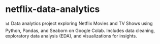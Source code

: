 # netflix-data-analytics
📊 Data analytics project exploring Netflix Movies and TV Shows using Python, Pandas, and Seaborn on Google Colab. Includes data cleaning, exploratory data analysis (EDA), and visualizations for insights.
